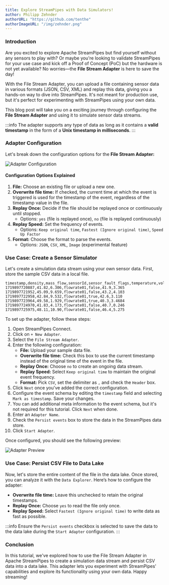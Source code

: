 ```yaml
---
title: Explore StreamPipes with Data Simulators!
author: Philipp Zehnder
authorURL: "https://github.com/tenthe"
authorImageURL: "/img/zehnder.png"
---
```


### Introduction

Are you excited to explore Apache StreamPipes but find yourself without any sensors to play with? 
Or maybe you're looking to validate StreamPipes for your use case and kick off a Proof of Concept (PoC) but the hardware is not yet available? 
No worries—the **File Stream Adapter** is here to save the day!

With the File Stream Adapter, you can upload a file containing sensor data in various formats (JSON, CSV, XML) and replay this data, giving you a hands-on way to dive into StreamPipes. 
It's not meant for production use, but it's perfect for experimenting with StreamPipes using your own data.

This blog post will take you on a exciting journey through configuring the **File Stream Adapter** and using it to simulate sensor data streams.

:::info
The adapter supports any type of data as long as it contains a **valid timestamp** in the form of a **Unix timestamp in milliseconds**.
:::

### Adapter Configuration

Let's break down the configuration options for the **File Stream Adapter:**

<img src="/img/blog/2024-07-15/adapter_configuration.png" alt="Adapter Configuration"/>

#### Configuration Options Explained
1. **File:** Choose an existing file or upload a new one.
2. **Overwrite file time:** If checked, the current time at which the event is triggered is used for the timestamp of the event, regardless of the timestamp value in the file.
3. **Replay Once:** Decide if the file should be replayed once or continuously until stopped.
   - Options: `yes` (file is replayed once), `no` (file is replayed continuously)
4. **Replay Speed:** Set the frequency of events.
   - Options: `Keep original time`, `Fastest (Ignore original time)`, `Speed Up Factor`
5. **Format:** Choose the format to parse the events.
   - Options: `JSON`, `CSV`, `XML`, `Image` (experimental feature)

### Use Case: Create a Sensor Simulator

Let's create a simulation data stream using your own sensor data. First, store the sample CSV data in a local file.

```
timestamp,density,mass_flow,sensorId,sensor_fault_flags,temperature,volume_flow
1719897720887,41.82,6.306,flowrate01,false,41.9,3.365
1719897721952,45.09,9.659,flowrate01,false,43.2,4.103
1719897722958,42.84,9.532,flowrate01,true,42.6,3.110
1719897723964,49.58,1.929,flowrate01,true,40.3,3.4684
1719897724970,41.83,4.173,flowrate01,false,40.7,0.246
1719897725975,48.11,10.90,flowrate01,false,46.4,5.275
```

To set up the adapter, follow these steps:

1. Open StreamPipes Connect.
2. Click on `+ New Adapter`.
3. Select the `File Stream Adapter`.
4. Enter the following configuration:
   - **File:** Upload your sample data file.
   - **Overwrite file time:** Check this box to use the current timestamp instead of the original time of the event in the file.
   - **Replay Once:** Choose `no` to create an ongoing data stream.
   - **Replay Speed:** Select `Keep original time` to maintain the original event frequency.
   - **Format:** Pick `CSV`, set the delimiter as `,` and check the `Header` box.
5. Click `Next` once you've added the correct configuration.
6. Configure the event schema by editing the `timestamp` field and selecting `Mark as timestamp`. Save your changes.
7. You can add additional meta information to the event schema, but it's not required for this tutorial. Click `Next` when done.
8. Enter an `Adapter Name`.
9. Check the `Persist events` box to store the data in the StreamPipes data store.
10. Click `Start Adapter`.

Once configured, you should see the following preview:

<img src="/img/blog/2024-07-15/adapter_started.png" alt="Adapter Preview"/>

### Use Case: Persist CSV File to Data Lake

Now, let's store the entire content of the file in the data lake. Once stored, you can analyze it with the `Data Explorer`. Here’s how to configure the adapter:

- **Overwrite file time:** Leave this unchecked to retain the original timestamps.
- **Replay Once:** Choose `yes` to read the file only once.
- **Replay Speed:** Select `Fastest (Ignore original time)` to write data as fast as possible.

:::info
Ensure the `Persist events` checkbox is selected to save the data to the data lake during the `Start Adapter` configuration.
:::

### Conclusion

In this tutorial, we've explored how to use the File Stream Adapter in Apache StreamPipes to create a simulation data stream and persist CSV data into a data lake. 
This adapter lets you experiment with StreamPipes' capabilities and explore its functionality using your own data. 
Happy streaming!
